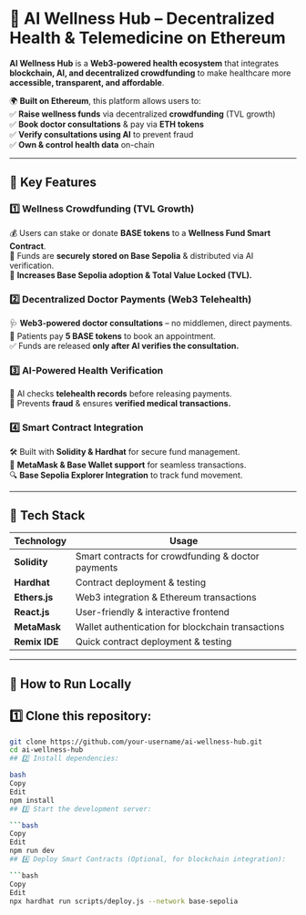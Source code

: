 
# 🌿 AI Wellness Hub – Decentralized Health & Telemedicine on Ethereum  

**AI Wellness Hub** is a **Web3-powered health ecosystem** that integrates **blockchain, AI, and decentralized crowdfunding** to make healthcare more **accessible, transparent, and affordable**.  

🌍 **Built on Ethereum**, this platform allows users to:  
✅ **Raise wellness funds** via decentralized **crowdfunding** (TVL growth)  
✅ **Book doctor consultations** & pay via **ETH tokens**  
✅ **Verify consultations using AI** to prevent fraud  
✅ **Own & control health data** on-chain  

---

## 🚀 Key Features  

### 1️⃣ Wellness Crowdfunding (TVL Growth)  
💰 Users can stake or donate **BASE tokens** to a **Wellness Fund Smart Contract**.  
🔗 Funds are **securely stored on Base Sepolia** & distributed via AI verification.  
🌟 **Increases Base Sepolia adoption & Total Value Locked (TVL).**  

### 2️⃣ Decentralized Doctor Payments (Web3 Telehealth)  
🩺 **Web3-powered doctor consultations** – no middlemen, direct payments.  
🔗 Patients pay **5 BASE tokens** to book an appointment.  
✅ Funds are released **only after AI verifies the consultation.**  

### 3️⃣ AI-Powered Health Verification  
🤖 AI checks **telehealth records** before releasing payments.  
🔗 Prevents **fraud** & ensures **verified medical transactions.**  

### 4️⃣ Smart Contract Integration  
🛠 Built with **Solidity & Hardhat** for secure fund management.  
📡 **MetaMask & Base Wallet support** for seamless transactions.  
🔍 **Base Sepolia Explorer Integration** to track fund movement.  

---

## 📌 Tech Stack  

| Technology      | Usage |
|----------------|------------------------------------------------|
| **Solidity**   | Smart contracts for crowdfunding & doctor payments |
| **Hardhat**    | Contract deployment & testing |
| **Ethers.js**  | Web3 integration & Ethereum transactions |
| **React.js**   | User-friendly & interactive frontend |
| **MetaMask**   | Wallet authentication for blockchain transactions |
| **Remix IDE**  | Quick contract deployment & testing |

---

## 🔧 How to Run Locally  

## 1️⃣ **Clone this repository:**  
```bash
git clone https://github.com/your-username/ai-wellness-hub.git
cd ai-wellness-hub
## 2️⃣ Install dependencies:

bash
Copy
Edit
npm install
## 3️⃣ Start the development server:

```bash
Copy
Edit
npm run dev
## 4️⃣ Deploy Smart Contracts (Optional, for blockchain integration):

```bash
Copy
Edit
npx hardhat run scripts/deploy.js --network base-sepolia
```
